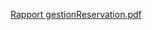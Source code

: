 [Rapport gestionReservation.pdf](https://github.com/user-attachments/files/18126577/Rapport.gestionReservation.pdf)

